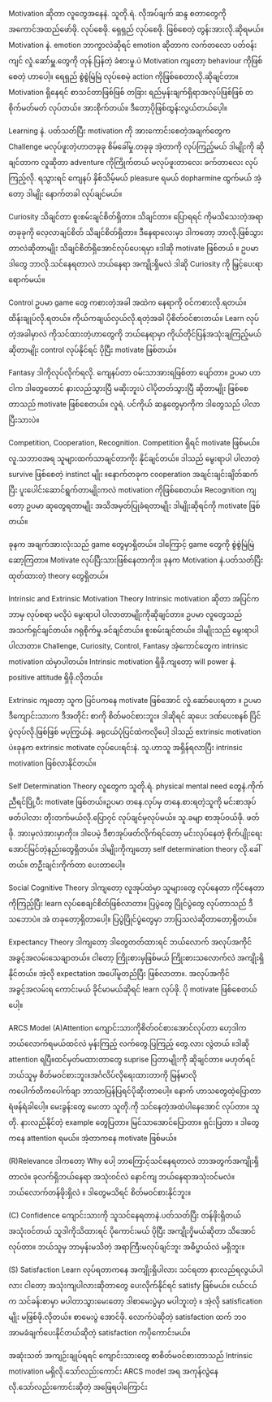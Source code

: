 Motivation ဆိုတာ လူတွေအနေနဲ. သူတို.ရဲ. လိုအပ်ချက် ဆန္ဒ စတာတွေကို အကောင်အထည်ဖော်ဖို. လုပ်စေဖို. ရှေရှည် လုပ်စေဖို. ဖြစ်စေတဲ့ တွန်းအားလို.ဆိုရမယ်။ Motivation နဲ. emotion ဘာကွာလဲဆိုရင် emotion ဆိုတာက လက်တလော ပတ်၀န်းကျင် လှုံ.ဆော်မှူ.တွေကို တုန်.ပြန်တဲ့ ခံစားမှု.ပဲ Motivation ကျတော့ behaviour ကိုဖြစ်စေတဲ့ ဟာပေါ့။ ရေရှည် စွဲစွဲမြဲမြဲ လုပ်စေမဲ့ action ကိုဖြစ်စေတာလို.ဆိုချင်တာ။
Motivation ရှိနေရင် စာသင်တာဖြစ်ဖြစ် တခြား ရည်မှန်းချက်ရှိရာအလုပ်ဖြစ်ဖြစ် တစိုက်မတ်မတ် လုပ်တယ်။ အားစိုက်တယ်။ ဒီတော့ပိုဖြစ်ထွန်းလွယ်တယ်ပေ့ါ။

Learning နဲ. ပတ်သတ်ပြီး motivation ကို အားကောင်းစေတဲ့အချက်တွေက
Challenge 
မလုပ်ဖူးတဲ့ဟာတခုခု စိမ်ခေါ်မှု.တခုခု အဲ့တာကို လုပ်ကြည့်မယ် ဒါမျိုးကို ဆိုချင်တာက လူဆိုတာ adventure ကိုကြိုက်တယ် မလုပ်ဖူးတာလေး ခက်တာလေး လုပ်ကြည့်လို. ရသွားရင် ကျေနပ် နှိစ်သိမ့်မယ် pleasure ရမယ် dopharmine ထွက်မယ် အဲ့တော့ ဒါမျိုး နောက်တခါ လုပ်ချင်မယ်။

Curiosity 
သိချင်တာ စူးစမ်းချင်စိတ်ရှိတာ။ သိချင်တာ။ ပြောရရင် ကိုမသိသေးတဲ့အရာတခုခုကို လေ့လာချင်စိတ် သိချင်စိတ်ရှိတာ။ ဒီနေရာလေးမှာ ဒါကတော့ ဘာလို.ဖြစ်သွားတာလဲဆိုတာမျိုး  သိချင်စိတ်ရှိအောင်လုပ်ပေးရမှာ ။ဒါဆို motivate ဖြစ်တယ် ။ ဥပမာ ဒါတွေ ဘာလို.သင်နေရတာလဲ ဘယ်နေရာ အကျိုးရှိမလဲ ဒါဆို Curiosity ကို မြှင့်ပေးရာ ရောက်မယ်။

Control 
ဥပမာ game တွေ ကစားတဲ့အခါ အထဲက နေရာကို ၀င်ကစားလို.ရတယ်။ ထိန်းချုပ်လို.ရတယ်။ ကိုယ်ကချယ်လှယ်လို.ရတဲ့အခါ ပိုစိတ်၀င်စားတယ်။ Learn လုပ်တဲ့အခါမှာလဲ ကိုသင်ထားတဲ့ဟာတွေကို ဘယ်နေရာမှာ ကိုယ်တိုင်ပြန်အသုံးချကြည့်မယ် ဆိုတာမျိုး control လုပ်နိုင်ရင် ပိုပြီး motivate ဖြစ်တယ်။

Fantasy
ဒါကိုလုပ်လိုက်ရလို. ကျေနပ်တာ ၀မ်းသာအားရဖြစ်တာ ပျော်တာ။ ဥပမာ ဟာငါက ဒါတွေတောင် နားလည်သွားပြီ မဆိုးဘူးပဲ ငါပိုတတ်သွားပြီ ဆိုတာမျိုး ဖြစ်စေတာသည် motivate ဖြစ်စေတယ်။ လူရဲ. ပင်ကိုယ် ဆန္ဒတွေမှာကိုက ဒါတွေသည် ပါလာပြီးသားပဲ။

Competition, Cooperation, Recognition.
Competition ရှိရင် motivate ဖြစ်မယ်။ လူ.သဘာ၀အရ သူများထက်သာချင်တာကိုး နိုင်ချင်တယ်။ ဒါသည် မွေးရာပါ ပါလာတဲ့ survive ဖြစ်စေတဲ့ instinct မျိုး ။နောက်တခုက cooperation အချင်းချင်းချိတ်ဆက် ပြီး ပူးပေါင်းဆောင်ရွက်တာမျိုးကလဲ motivation ကိုဖြစ်စေတယ်။ Recognition ကျတော့ ဥပမာ ဆုတွေရတာမျိုး အသိအမှတ်ပြုခံရတာမျိုး ဒါမျိုးဆိုရင်ကို motivate ဖြစ်တယ်။

ခုနက အချက်အားလုံးသည် game တွေမှာရှိတယ်။ ဒါကြောင့် game တွေကို စွဲစွဲမြဲမြဲဆော့ကြတာ။ Motivate လုပ်ပြီးသားဖြစ်နေတာကိုး။
ခုနက Motivation နဲ.ပတ်သတ်ပြီးထုတ်ထားတဲ့ theory တွေရှိတယ်။

Intrinsic and Extrinsic Motivation Theory
Intrinsic motivation ဆိုတာ အပြင်က ဘာမှ လုပ်စရာ မလိုပဲ မွေးရာပါ ပါလာတာမျိုးကိုဆိုချင်တာ။ ဥပမာ လူတွေသည် အသက်ရှင်ချင်တယ်။ ဂရုစိုက်မှု.ခင်ချင်တယ်။ စူးစမ်းချင်တယ်။ ဒါမျိုးသည် မွေးရာပါ ပါလာတာ။  Challenge, Curiosity, Control, Fantasy အဲ့ကောင်တွေက intrinsic motivation ထဲမှာပါတယ်။ Intrinsic motivation ရှိဖို.ကျတော့ will power နဲ. positive attitude ရှိဖို.လိုတယ်။

Extrinsic ကျတော့ သူက ပြင်ပကနေ motivate ဖြစ်အောင် လှုံ.ဆော်ပေးရတာ ။ ဥပမာ ဒီကျောင်းသားက ဒီအတိုင်း စာကို စိတ်မ၀င်စားဘူး။ ဒါဆိုရင် ဆုပေး ဒဏ်ပေးစနစ် ပြိင်ပွဲလုပ်လို.ဖြစ်ဖြစ် မပုကြွယ်နဲ. ခရုငယ်ပုံပြင်ထဲကလိုပေါ့ ဒါသည် extrinsic motivation ပဲ။ခုနက extrinsic motivate လုပ်ပေးရင်းနဲ. သူ.ဟာသူ အရှိန်ရလာပြီး intrinsic motivation ဖြစ်လာနိုင်တယ်။

Self Determination Theory 
လူတွေက သူတို.ရဲ. physical mental need တွေနဲ.ကိုက်ညီရင်ပြို့ပီး motivate ဖြစ်တယ်။ဥပမာ တနေ.လုပ်မှ တနေ.စားရတဲ့သူကို မင်းစာအုပ်ဖတ်ပါလား တိုးတက်မယ်လို.ပြော၇င် လုပ်ချင်မှလုပ်မယ်။ သူ.ခမျာ စာအုပ်၀ယ်ဖို. ဖတ်ဖို. အားမှလဲအားမှာကိုး။ ဒါပေမဲ့ ဒီစာအုပ်ဖတ်လိုက်ရင်တော့ မင်းလုပ်နေတဲ့ စိုက်ပျိုးရေး အောင်မြင်တဲ့နည်းတွေရှိတယ်။ ဒါမျိုးကိုကျတော့ self determination theory လို.ခေါ်တယ်။ တဦးချင်းကိုက်တာ ပေးတာပေါ့။

Social Cognitive Theory
ဒါကျတော့ လူအုပ်ထဲမှာ သူများတွေ လုပ်နေတာ ကိုင်နေတာကိုကြည့်ပြီး learn လုပ်စေချင်စိတ်ဖြစ်လာတာ။ ပြပွဲတွေ ပြိုင်ပွဲတွေ လုပ်တာသည် ဒီသဘောပဲ။ အဲ တခုတော့ရှိတာပေါ့။ ပြပွဲပြိုင်ပွဲတွေမှာ ဘာပြသလဲဆိုတာတော့ရှိတယ်။ 

Expectancy Theory
ဒါကျတော့ ဒါတွေတတ်ထားရင် ဘယ်လောက် အလုပ်အကိုင်အခွင့်အလမ်းသေချာတယ်။ ငါတော့ ကြိုးစားမှဖြစ်မယ် ကြိုးစားသလောက်လဲ အကျိုးရှိနိုင်တယ်။ အဲ့လို expectation အပေါ်မူတည်ပြီး ဖြစ်လာတာ။. အလုပ်အကိုင် အခွင့်အလမ်းရ ကောင်းမယ် ခိုင်မာမယ်ဆိုရင် learn လုပ်ဖို. ပို motivate ဖြစ်စေတယ်ပေါ့။

ARCS Model
(A)Attention
ကျောင်းသားကိုစိတ်၀င်စားအောင်လုပ်တာ ဟေ့ဒါက ဘယ်လောက်ရမယ်ထင်လဲ မှန်းကြည့် လက်တွေ.ပြကြည့် တွေ.လား လွဲတယ် ။ဒါဆို attention ရပြီ။ထင်မှတ်မထားတာတွေ suprise ပြတာမျိုးကို ဆိုချင်တာ။ မဟုတ်ရင် ဘယ်သူမှ စိတ်မ၀င်စားဘူး။အင်္ဂလိပ်လိုရေးထားတာကို မြန်မာလို ကပေါက်တိကပေါက်ချာ ဘာသာပြန်ပြရင်ပိုဆိုးတာပေါ့။ နောက် ဟာသတွေထဲ့ပြောတာ ရံဖန်ရံခါပေါ့။ မေးခွန်းတွေ မေးတာ သူတို.ကို သင်နေတဲ့အထဲပါနေအောင် လုပ်တာ။ သူတို. နားလည်နိုင်တဲ့ example တွေပြတာ။ မြင်သာအောင်ပြောတာ။ ရှင်းပြတာ ။ ဒါတွေကနေ attention ရမယ်။ အဲ့တာကနေ motivate ဖြစ်မယ်။

(R)Relevance
ဒါကတော့ Why ပေါ့ ဘာကြောင့်သင်နေရတာလဲ ဘာအတွက်အကျိုးရှိတာလဲ။ ခုလက်ရှိဘယ်နေရာ အသုံး၀င်လဲ နောင်ကျ ဘယ်နေရာအသုံး၀င်မလဲ။ ဘယ်လောက်တန်ဖိုးရှိလဲ ။ ဒါတွေမသိရင် စိတ်မ၀င်စားနိုင်ဘူး။

(C) Confidence
ကျောင်းသားကို သူသင်နေရတာနဲ.ပတ်သတ်ပြီး တန်ဖိုးရှိတယ် အသုံး၀င်တယ် သူဒါကိုသိထားရင် ပိုကောင်းမယ် ပိုပြီး အကျိုး၇ှိမယ်ဆိုတာ သိအောင် လုပ်တာ။ ဘယ်သူမှ ဘာမှန်းမသိတဲ့ အရာကြီးမလုပ်ချင်ဘူး အဓိပ္ဗာယ်လဲ မရှိဘူး။

(S) Satisfaction
Learn လုပ်ရတာကနေ အကျိုးရှိပါလား သင်ရတာ နားလည်ရလွယ်ပါလား ငါတော့ အသုံးကျပါလားဆိုတာတွေ ပေးလိုက်နိုင်ရင် satisfy ဖြစ်မယ်။ ငယ်ငယ်က သင်ခန်းစာမှာ မပါတာသွားမေးတော့ ဒါစာမေးပွဲမှာ မပါဘူးတဲ့ ။ အဲ့လို satisfication မျိုး မဖြစ်ဖို.လိုတယ်။ စာမေးပွဲ အောင်ဖို. လောက်ပဲဆိုတဲ့ satisfaction ထက် ဘ၀ အာမခံချက်ပေးနိုင်တယ်ဆိုတဲ့ satisfaction ကပိုကောင်းမယ်။

အဆုံးသတ် အကျဉ်းချုပ်ရရင် ကျောင်းသားတွေ စာစိတ်မ၀င်စားတာသည် Intrinsic motivation မရှိလို.သော်လည်းကောင်း ARCS model အရ အကုန်လွဲနေလို.သော်လည်းကောင်းဆိုတဲ့ အဖြေရပါကြောင်း